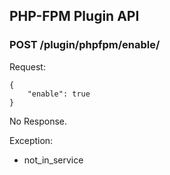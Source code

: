 ## PHP-FPM Plugin API

### POST /plugin/phpfpm/enable/

Request:

    {
        "enable": true
    }

No Response.

Exception:

* not_in_service
